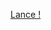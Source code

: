 <a href="https://Kotai-underscore.github.io/Relaxation/" target="_blank" rel="noopener noreferrer" >Lance !
